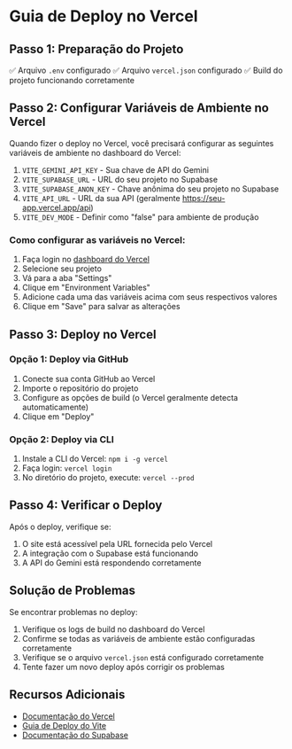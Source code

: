 # Guia de Deploy no Vercel

## Passo 1: Preparação do Projeto

✅ Arquivo `.env` configurado
✅ Arquivo `vercel.json` configurado
✅ Build do projeto funcionando corretamente

## Passo 2: Configurar Variáveis de Ambiente no Vercel

Quando fizer o deploy no Vercel, você precisará configurar as seguintes variáveis de ambiente no dashboard do Vercel:

1. `VITE_GEMINI_API_KEY` - Sua chave de API do Gemini
2. `VITE_SUPABASE_URL` - URL do seu projeto no Supabase
3. `VITE_SUPABASE_ANON_KEY` - Chave anônima do seu projeto no Supabase
4. `VITE_API_URL` - URL da sua API (geralmente https://seu-app.vercel.app/api)
5. `VITE_DEV_MODE` - Definir como "false" para ambiente de produção

### Como configurar as variáveis no Vercel:

1. Faça login no [dashboard do Vercel](https://vercel.com/dashboard)
2. Selecione seu projeto
3. Vá para a aba "Settings"
4. Clique em "Environment Variables"
5. Adicione cada uma das variáveis acima com seus respectivos valores
6. Clique em "Save" para salvar as alterações

## Passo 3: Deploy no Vercel

### Opção 1: Deploy via GitHub

1. Conecte sua conta GitHub ao Vercel
2. Importe o repositório do projeto
3. Configure as opções de build (o Vercel geralmente detecta automaticamente)
4. Clique em "Deploy"

### Opção 2: Deploy via CLI

1. Instale a CLI do Vercel: `npm i -g vercel`
2. Faça login: `vercel login`
3. No diretório do projeto, execute: `vercel --prod`

## Passo 4: Verificar o Deploy

Após o deploy, verifique se:

1. O site está acessível pela URL fornecida pelo Vercel
2. A integração com o Supabase está funcionando
3. A API do Gemini está respondendo corretamente

## Solução de Problemas

Se encontrar problemas no deploy:

1. Verifique os logs de build no dashboard do Vercel
2. Confirme se todas as variáveis de ambiente estão configuradas corretamente
3. Verifique se o arquivo `vercel.json` está configurado corretamente
4. Tente fazer um novo deploy após corrigir os problemas

## Recursos Adicionais

- [Documentação do Vercel](https://vercel.com/docs)
- [Guia de Deploy do Vite](https://vitejs.dev/guide/static-deploy.html#vercel)
- [Documentação do Supabase](https://supabase.com/docs)